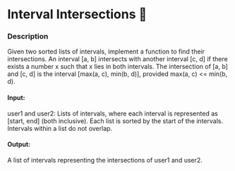 ﻿# Interval Intersections 📏
### Description
Given two sorted lists of intervals, implement a function to find their intersections. An interval [a, b] intersects with another interval [c, d] if there exists a number x such that x lies in both intervals. The intersection of [a, b] and [c, d] is the interval [max(a, c), min(b, d)], provided max(a, c) <= min(b, d).


#### Input:
user1 and user2: Lists of intervals, where each interval is represented as [start, end] (both inclusive).
Each list is sorted by the start of the intervals.
Intervals within a list do not overlap.
#### Output:
A list of intervals representing the intersections of user1 and user2.
